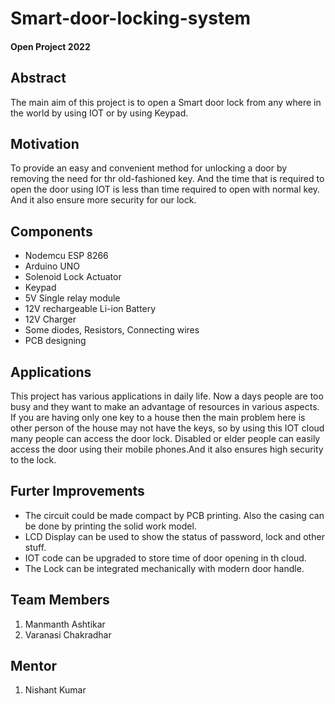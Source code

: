 # Smart-door-locking-system

#### Open Project 2022

## Abstract

The main aim of this project is to open a Smart door lock from any where in the world by using IOT or by using Keypad.

## Motivation

To provide an easy and convenient method for unlocking a door by removing the need for thr old-fashioned key. And the time that is required to open the door using IOT is less than time required to open with normal key. And it also ensure more security for our lock.

## Components

* Nodemcu ESP 8266
* Arduino UNO
* Solenoid Lock Actuator
* Keypad
* 5V Single relay module
* 12V rechargeable Li-ion Battery
* 12V Charger
* Some diodes, Resistors, Connecting wires
* PCB designing

## Applications

This project has various applications in daily life. Now a days people are too busy and they want to make an advantage of resources in various aspects.
If you are having only one key to a house then the main problem here is other person of the house may not have the keys, so by using this IOT cloud  many people can access the door lock.
Disabled or elder people can easily access the door using their mobile phones.And it also ensures high security to the lock.

## Furter Improvements

* The circuit could be made compact by PCB printing. Also the casing can be done by printing the solid work model.
* LCD Display can be used to show the status of password, lock and other stuff.
* IOT code can be upgraded to store time of door opening in th cloud.
* The Lock can be integrated mechanically with modern door handle.

## Team Members

1. Manmanth Ashtikar
2. Varanasi Chakradhar

## Mentor

1. Nishant Kumar

